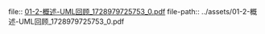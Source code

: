 file:: [01-2-概述-UML回顾_1728979725753_0.pdf](../assets/01-2-概述-UML回顾_1728979725753_0.pdf)
file-path:: ../assets/01-2-概述-UML回顾_1728979725753_0.pdf
